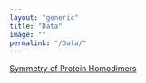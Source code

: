 ```yaml
---
layout: "generic"
title: "Data"
image: ""
permalink: "/Data/"
---
```



[Symmetry of Protein Homodimers](assets/data/S2-appendix.xlsx)
